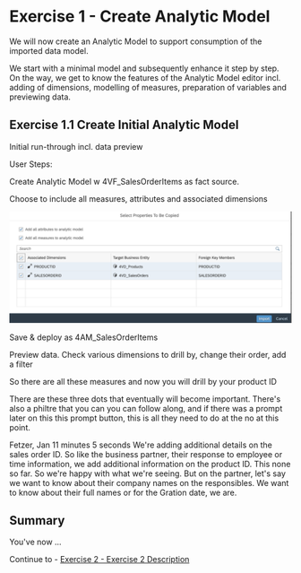 # Exercise 1 - Create Analytic Model

We will now create an Analytic Model to support consumption of the imported data model. 

We start with a minimal model and subsequently enhance it step by step. On the way, we get to know the features of the Analytic Model editor incl. adding of dimensions, modelling of measures, preparation of variables and previewing data. 


## Exercise 1.1 Create Initial Analytic Model

Initial run-through incl. data preview 

User Steps:  

Create Analytic Model w 4VF_SalesOrderItems as fact source.  

Choose to include all measures, attributes and associated dimensions 

![Include all measures, attributes, and dimensions](../ex1/images/Include_Associated_Attributes_measures_dimensions.png)


Save & deploy as 4AM_SalesOrderItems  

Preview data. Check various dimensions to drill by, change their order, add a filter 

So there are all these measures and now you will drill by your product ID 

There are these three dots that eventually will become important. There's also a philtre that you can you can follow along, and if there was a prompt later on this this prompt button, this is all they need to do at the no at this point.

Fetzer, Jan 11 minutes 5 seconds
We're adding additional details on the sales order ID. So like the business partner, their response to employee or time information, we add additional information on the product ID. This none so far. So we're happy with what we're seeing. But on the partner, let's say we want to know about their company names on the responsibles. We want to know about their full names or for the Gration date, we are.

## Summary

You've now ...

Continue to - [Exercise 2 - Exercise 2 Description](../ex2/README.md)

